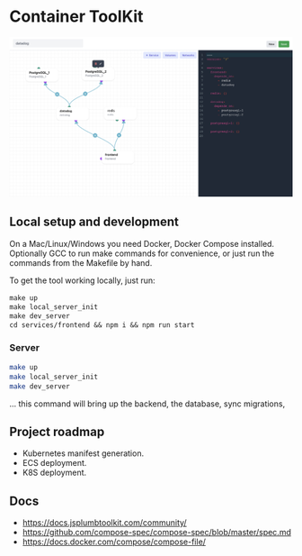# Container ToolKit

![Alt text](/screenshots/ui.png?raw=true "UI")

## Local setup and development

On a Mac/Linux/Windows you need Docker, Docker Compose installed. Optionally GCC to run make commands for convenience, or just run the commands from the Makefile by hand.

To get the tool working locally,  just run:

```shell script
make up
make local_server_init
make dev_server
cd services/frontend && npm i && npm run start
```

### Server

```bash
make up
make local_server_init
make dev_server
```

... this command will bring up the backend, the database, sync migrations,

## Project roadmap

- Kubernetes manifest generation.
- ECS deployment.
- K8S deployment.

## Docs

- https://docs.jsplumbtoolkit.com/community/
- https://github.com/compose-spec/compose-spec/blob/master/spec.md
- https://docs.docker.com/compose/compose-file/
